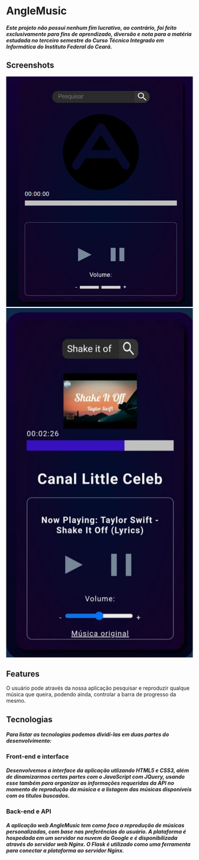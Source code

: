 # AngleMusic

<h5>Este projeto não possui nenhum fim lucrativo, ao contrário, foi feito exclusivamente para fins de aprendizado, diversão e nota para a matéria estudada no terceiro semestre do Curso Técnico Integrado em Informática do Instituto Federal do Ceará.</h5>

<h2>Screenshots</h2>
<img src="anglemusicinicial.png">
<img src="anglemusicusando.jpg">

<h2>Features</h2>
<h56>O usuário pode através da nossa aplicação pesquisar e reproduzir qualque música que queira, podendo ainda, controlar a barra de progresso da mesmo.</h5>

<h2>Tecnologias</h2>
<h5>Para listar as tecnologias podemos dividí-las em duas partes do desenvolvimento:</h5>
<h3>Front-end e interface</h3>
<h5>Desenvolvemos a interface da aplicação utlizando HTML5 e CSS3, além de dinamizarmos certas partes com o JavaScript com JQuery, usando esse também para organizar as informações requeridas da API no momento de reprodução da música e a listagem das músicas disponíveis com os títulos buscados.</h5>
<h3>Back-end e API</h3>
<h5>A aplicação web AngleMusic tem como foco a reprodução de músicas personalizadas, com base nas preferências do usuário. A plataforma é hospedada em um servidor na nuvem da Google e é disponibilizada através do servidor web Nginx. O Flask é utilizado como uma ferramenta para conectar a plataforma ao servidor Nginx.</h5>
